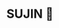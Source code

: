 
<!--
**ejxzhn22/ejxzhn22** is a ✨ _special_ ✨ repository because its `README.md` (this file) appears on your GitHub profile.

Here are some ideas to get you started:

- 🔭 I’m currently working on ...
- 🌱 I’m currently learning ...
- 👯 I’m looking to collaborate on ...
- 🤔 I’m looking for help with ...
- 💬 Ask me about ...
- 📫 How to reach me: ...
- 😄 Pronouns: ...
- ⚡ Fun fact: ...
-->
<!--![header](https://capsule-render.vercel.app/api?type=shark&color=f4bbbb&height=130&section=header)
-->
<h1>  SUJIN 🌼 </h1>
<!-- <br> 
<h3 align="center">🌱MY SKILLS🌱</h3>
<p align="center">
<img src="https://img.shields.io/badge/JAVA-007396?style=flat-square&logo=Java&logoColor=white"/>
&nbsp<img src="https://img.shields.io/badge/Spring Boot-6DB33F?style=flat-square&logo=Spring Boot&logoColor=white"/>
&nbsp<img src="https://img.shields.io/badge/MySQL-4479A1?style=flat-square&logo=MySQL&logoColor=white"/>
<br> <br>
<img src="https://img.shields.io/badge/HTML5-E34F26?style=flat-square&logo=html5&logoColor=white"/>
&nbsp<img src="https://img.shields.io/badge/CSS-1572B6?style=flat-square&logo=CSS3&logoColor=white"/>
&nbsp<img src="https://img.shields.io/badge/JavaScript-F7DF1E?style=flat-square&logo=JavaScript&logoColor=white"/>
&nbsp<img src="https://img.shields.io/badge/jQuery-0769AD?style=flat-square&logo=jQuery&logoColor=white"/>
</p> -->

<br><br><br>
<p align="center"> 
  
 <!-- <h3 align="center">🌼팀프로젝트 ITJunior 잇주 AWS 주소 : http://54.180.2.255:8000 </h3>


</p>

<br> <br><br>
<h3 align="center">🌈PORTFOLIO📑</h3>
<p align="center">
   <a href="https://sujin-life-board.notion.site/eb1e920ae59d45ba8a4fddacc29023c9"><img src="https://img.shields.io/badge/NOTION-24292f?style=flat-square&logo=Notion&logoColor=white&link=https://sujin-life-board.notion.site/eb1e920ae59d45ba8a4fddacc29023c9"/></a>
&nbsp
</p>
-->
<br> <br>
<!--
<h3 align="center">✨CONTACT✨</h3>
<p align="center">
<a href="https://sujin-k.tistory.com"><img src="https://img.shields.io/badge/tistory-FECC00?style=flat-square&logo=Vimeo&logoColor=white&link=https://sujin-k.tistory.com"/></a>
&nbsp
<a href="mailto:jink9525@naver.com"><img src="https://img.shields.io/badge/NAVER-00A95C?style=flat-square&logo=NAVER&logoColor=white&link=jink9525@naver.com"/></a>
&nbsp
<a href="https://nijus299@gmail.com">
  <img src="http://img.shields.io/badge/Gmail-EA4335?style=flat&logo=Gmail&logoColor=white&link=https://nijus299@gmail.com" style="height :auto; margin-left : 10px; margin-right : 10px;"/>
  </a>
</p>

-->
<br><br><br>

<!--
<div align="center">

[![](https://raw.githubusercontent.com/ejxzhn22/ejxzhn22/main/profile-summary-card-output/solarized/0-profile-details.svg)](https://github.com/vn7n24fzkq/github-profile-summary-cards)
[![](https://raw.githubusercontent.com/ejxzhn22/ejxzhn22/main/profile-summary-card-output/solarized/1-repos-per-language.svg)](https://github.com/vn7n24fzkq/github-profile-summary-cards) [![](https://raw.githubusercontent.com/ejxzhn22/ejxzhn22/main/profile-summary-card-output/solarized/2-most-commit-language.svg)](https://github.com/vn7n24fzkq/github-profile-summary-cards)

</div>
-->

